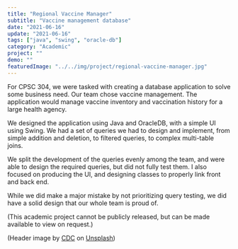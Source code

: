 ```yaml
---
title: "Regional Vaccine Manager"
subtitle: "Vaccine management database"
date: "2021-06-16"
update: "2021-06-16"
tags: ["java", "swing", "oracle-db"]
category: "Academic"
project: ""
demo: ""
featuredImage: "../../img/project/regional-vaccine-manager.jpg"
---
```


For CPSC 304, we were tasked with creating a database application to solve some business need. Our team chose vaccine management. The application would manage vaccine inventory and vaccination history for a large health agency.

We designed the application using Java and OracleDB, with a simple UI using Swing. We had a set of queries we had to design and implement, from simple addition and deletion, to filtered queries, to complex multi-table joins. 

We split the development of the queries evenly among the team, and were able to design the required queries, but did not fully test them. I also focused on producing the UI, and designing classes to properly link front and back end.

While we did make a major mistake by not prioritizing query testing, we did have a solid design that our whole team is proud of. 

(This academic project cannot be publicly released, but can be made available to view on request.)

(Header image by [CDC](https://unsplash.com/@cdc?utm_source=unsplash&utm_medium=referral&utm_content=creditCopyText) on [Unsplash](https://unsplash.com/s/photos/vaccination?utm_source=unsplash&utm_medium=referral&utm_content=creditCopyText))
  